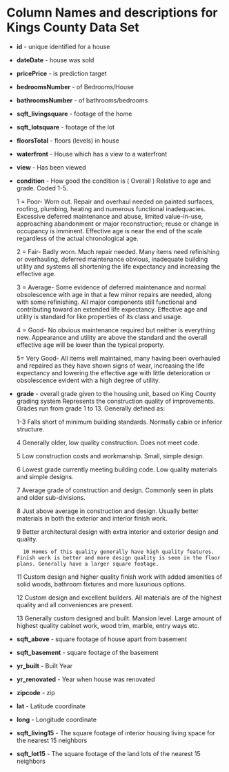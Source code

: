 # Column Names and descriptions for Kings County Data Set
* **id** - unique identified for a house
* **dateDate** - house was sold
* **pricePrice** -  is prediction target
* **bedroomsNumber** -  of Bedrooms/House
* **bathroomsNumber** -  of bathrooms/bedrooms
* **sqft_livingsquare** -  footage of the home
* **sqft_lotsquare** -  footage of the lot
* **floorsTotal** -  floors (levels) in house
* **waterfront** - House which has a view to a waterfront
* **view** - Has been viewed
* **condition** - How good the condition is ( Overall )
      	Relative to age and grade. Coded 1-5.

    1 = Poor- Worn out. Repair and overhaul needed on painted surfaces, roofing, plumbing, heating and numerous functional inadequacies. Excessive deferred maintenance and abuse, limited value-in-use, approaching abandonment or major reconstruction; reuse or change in occupancy is imminent. Effective age is near the end of the scale regardless of the actual chronological age.

    2 = Fair- Badly worn. Much repair needed. Many items need refinishing or overhauling, deferred maintenance obvious, inadequate building utility and systems all shortening the life expectancy and increasing the effective age.

    3 = Average- Some evidence of deferred maintenance and normal obsolescence with age in that a few minor repairs are needed, along with some refinishing. All major components still functional and contributing toward an extended life expectancy. Effective age and utility is standard for like properties of its class and usage.

    4 = Good- No obvious maintenance required but neither is everything new. Appearance and utility are above the standard and the overall effective age will be lower than the typical property.

    5= Very Good- All items well maintained, many having been overhauled and repaired as they have shown signs of wear, increasing the life expectancy and lowering the effective age with little deterioration or obsolescence evident with a high degree of utility.

* **grade** - overall grade given to the housing unit, based on King County grading system
        	Represents the construction quality of improvements. Grades run from grade 1 to 13. Generally defined as:

    1-3 Falls short of minimum building standards. Normally cabin or inferior structure.

    4 Generally older, low quality construction. Does not meet code.

    5 Low construction costs and workmanship. Small, simple design.

    6 Lowest grade currently meeting building code. Low quality materials and simple designs.

    7 Average grade of construction and design. Commonly seen in plats and older sub-divisions.

    8 Just above average in construction and design. Usually better materials in both the exterior and interior finish work.

    9 Better architectural design with extra interior and exterior design and quality.

        10 Homes of this quality generally have high quality features. Finish work is better and more design quality is seen in the floor plans. Generally have a larger square footage.

    11 Custom design and higher quality finish work with added amenities of solid woods, bathroom fixtures and more luxurious options.

    12 Custom design and excellent builders. All materials are of the highest quality and all conveniences are present.

    13 Generally custom designed and built. Mansion level. Large amount of highest quality cabinet work, wood trim, marble, entry ways etc.

* **sqft_above** - square footage of house apart from basement
* **sqft_basement** - square footage of the basement
* **yr_built** - Built Year
* **yr_renovated** - Year when house was renovated
* **zipcode** - zip
* **lat** - Latitude coordinate
* **long** - Longitude coordinate
* **sqft_living15** - The square footage of interior housing living space for the nearest 15 neighbors
* **sqft_lot15** - The square footage of the land lots of the nearest 15 neighbors
